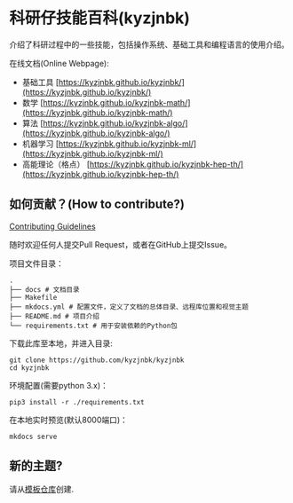 # 科研仔技能百科(kyzjnbk)

介绍了科研过程中的一些技能，包括操作系统、基础工具和编程语言的使用介绍。

在线文档(Online Webpage): 

- 基础工具 [https://kyzjnbk.github.io/kyzjnbk/](https://kyzjnbk.github.io/kyzjnbk/)
- 数学 [https://kyzjnbk.github.io/kyzjnbk-math/](https://kyzjnbk.github.io/kyzjnbk-math/)
- 算法 [https://kyzjnbk.github.io/kyzjnbk-algo/](https://kyzjnbk.github.io/kyzjnbk-algo/)
- 机器学习 [https://kyzjnbk.github.io/kyzjnbk-ml/](https://kyzjnbk.github.io/kyzjnbk-ml/)
- 高能理论（格点） [https://kyzjnbk.github.io/kyzjnbk-hep-th/](https://kyzjnbk.github.io/kyzjnbk-hep-th/)

## 如何贡献？(How to contribute?)

[Contributing Guidelines](https://kyzjnbk.github.io/kyzjnbk/about/contributing/)

随时欢迎任何人提交Pull Request，或者在GitHub上提交Issue。

项目文件目录：

```shell
.
├── docs # 文档目录
├── Makefile
├── mkdocs.yml # 配置文件，定义了文档的总体目录、远程库位置和视觉主题
├── README.md # 项目介绍
└── requirements.txt # 用于安装依赖的Python包
```

下载此库至本地，并进入目录:

```shell
git clone https://github.com/kyzjnbk/kyzjnbk
cd kyzjnbk
```

环境配置(需要python 3.x)：

```shell
pip3 install -r ./requirements.txt
```

在本地实时预览(默认8000端口)：

```shell
mkdocs serve
```

## 新的主题?

请从[模板仓库](https://github.com/kyzjnbk/kyzjnbk-template)创建.
